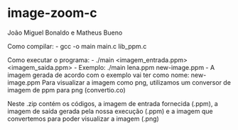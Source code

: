 # image-zoom-c
João Miguel Bonaldo e Matheus Bueno

Como compilar:
    - gcc -o main main.c lib_ppm.c

Como executar o programa:
    - ./main <imagem_entrada.ppm> <imagem_saida.ppm>
    - Exemplo: ./main lena.ppm new-image.ppm
    - A imagem gerada de acordo com o exemplo vai ter como nome: new-image.ppm
        Para visualizar a imagem como png, utilizamos um conversor de imagem de ppm para png (convertio.co)

Neste .zip contém os códigos, a imagem de entrada fornecida (.ppm), a imagem de saída gerada pela nossa execução (.ppm) e a imagem que convertemos para poder visualizar a imagem (.png)
